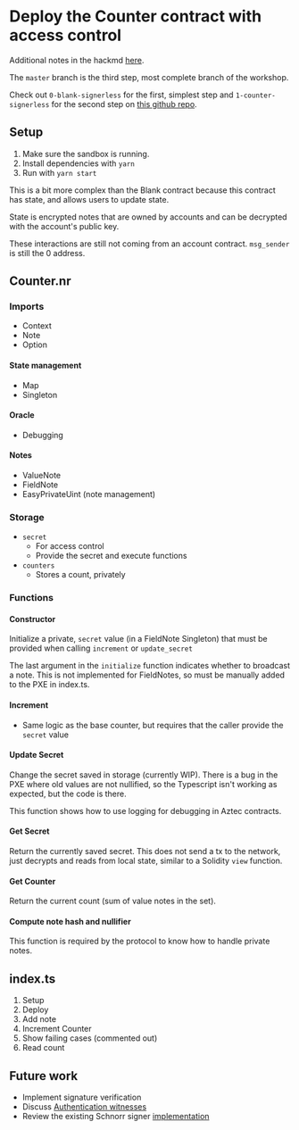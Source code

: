 # Deploy the Counter contract with access control

Additional notes in the hackmd [here](https://hackmd.io/WyJlswYJTEmWFjEolGNiww).

The `master` branch is the third step, most complete branch of the workshop.

Check out `0-blank-signerless` for the first, simplest step and `1-counter-signerless` for the second step on [this github repo](https://github.com/critesjosh/aztec-account-abstraction-workshop/).

## Setup

1. Make sure the sandbox is running.
2. Install dependencies with `yarn`
3. Run with `yarn start`

This is a bit more complex than the Blank contract because this contract has state, and allows users to update state.

State is encrypted notes that are owned by accounts and can be decrypted with the account's public key.

These interactions are still not coming from an account contract. `msg_sender` is still the 0 address.

## Counter.nr

### Imports

- Context
- Note
- Option

#### State management

- Map
- Singleton

#### Oracle

- Debugging

#### Notes

- ValueNote
- FieldNote
- EasyPrivateUint (note management)

### Storage

- `secret`
  - For access control
  - Provide the secret and execute functions
- `counters`
  - Stores a count, privately

### Functions

#### Constructor

Initialize a private, `secret` value (in a FieldNote Singleton) that must be provided when calling `increment` or `update_secret`

The last argument in the `initialize` function indicates whether to broadcast a note. This is not implemented for FieldNotes, so must be manually added to the PXE in index.ts.

#### Increment

- Same logic as the base counter, but requires that the caller provide the `secret` value

#### Update Secret

Change the secret saved in storage (currently WIP). There is a bug in the PXE where old values are not nullified, so the Typescript isn't working as expected, but the code is there.

This function shows how to use logging for debugging in Aztec contracts.

#### Get Secret

Return the currently saved secret. This does not send a tx to the network, just decrypts and reads from local state, similar to a Solidity `view` function.

#### Get Counter

Return the current count (sum of value notes in the set).

#### Compute note hash and nullifier

This function is required by the protocol to know how to handle private notes.

## index.ts

1. Setup
2. Deploy
3. Add note
4. Increment Counter
5. Show failing cases (commented out)
6. Read count

## Future work

- Implement signature verification
- Discuss [Authentication witnesses](https://docs.aztec.network/aztec/concepts/accounts/authwit)
- Review the existing Schnorr signer [implementation](https://github.com/AztecProtocol/aztec-packages/tree/master/noir-projects/noir-contracts/contracts/schnorr_account_contract)
